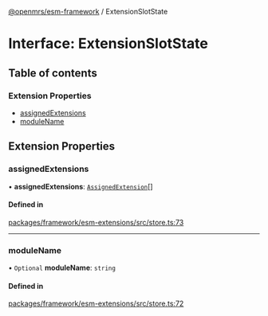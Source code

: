 [@openmrs/esm-framework](../API.md) / ExtensionSlotState

# Interface: ExtensionSlotState

## Table of contents

### Extension Properties

- [assignedExtensions](ExtensionSlotState.md#assignedextensions)
- [moduleName](ExtensionSlotState.md#modulename)

## Extension Properties

### assignedExtensions

• **assignedExtensions**: [`AssignedExtension`](AssignedExtension.md)[]

#### Defined in

[packages/framework/esm-extensions/src/store.ts:73](https://github.com/openmrs/openmrs-esm-core/blob/main/packages/framework/esm-extensions/src/store.ts#L73)

___

### moduleName

• `Optional` **moduleName**: `string`

#### Defined in

[packages/framework/esm-extensions/src/store.ts:72](https://github.com/openmrs/openmrs-esm-core/blob/main/packages/framework/esm-extensions/src/store.ts#L72)
